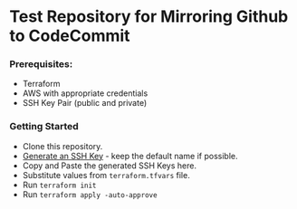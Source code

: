 # Test Repository for Mirroring Github to CodeCommit

### Prerequisites:
- Terraform 
- AWS with appropriate credentials
- SSH Key Pair (public and private)

### Getting Started
- Clone this repository.
- [Generate an SSH Key](https://docs.gitlab.com/ee/ssh/#generate-an-ssh-key-pair) - keep the default name if possible.
- Copy and Paste the generated SSH Keys here.
- Substitute values from `terraform.tfvars` file.
- Run `terraform init`
- Run `terraform apply -auto-approve`
